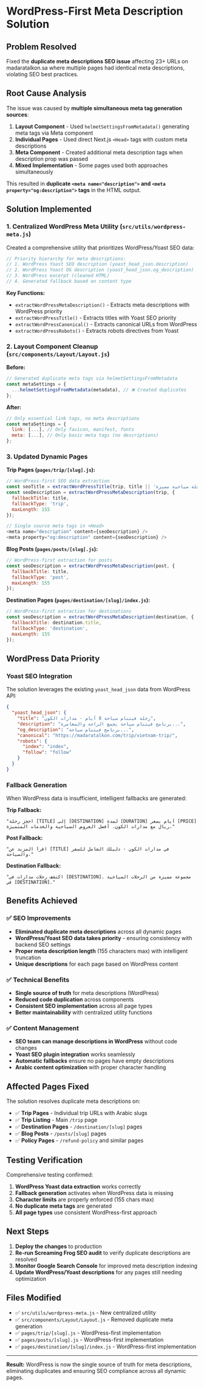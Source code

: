 # WordPress-First Meta Description Solution

## Problem Resolved
Fixed the **duplicate meta descriptions SEO issue** affecting 23+ URLs on madaratalkon.sa where multiple pages had identical meta descriptions, violating SEO best practices.

## Root Cause Analysis
The issue was caused by **multiple simultaneous meta tag generation sources**:

1. **Layout Component** - Used `helmetSettingsFromMetadata()` generating meta tags via Meta component
2. **Individual Pages** - Used direct Next.js `<Head>` tags with custom meta descriptions  
3. **Meta Component** - Created additional meta description tags when description prop was passed
4. **Mixed Implementation** - Some pages used both approaches simultaneously

This resulted in **duplicate `<meta name="description">` and `<meta property="og:description">` tags** in the HTML output.

## Solution Implemented

### 1. Centralized WordPress Meta Utility (`src/utils/wordpress-meta.js`)

Created a comprehensive utility that prioritizes WordPress/Yoast SEO data:

```javascript
// Priority hierarchy for meta descriptions:
// 1. WordPress Yoast SEO description (yoast_head_json.description)
// 2. WordPress Yoast OG description (yoast_head_json.og_description)  
// 3. WordPress excerpt (cleaned HTML)
// 4. Generated fallback based on content type
```

**Key Functions:**
- `extractWordPressMetaDescription()` - Extracts meta descriptions with WordPress priority
- `extractWordPressTitle()` - Extracts titles with Yoast SEO priority
- `extractWordPressCanonical()` - Extracts canonical URLs from WordPress
- `extractWordPressRobots()` - Extracts robots directives from Yoast

### 2. Layout Component Cleanup (`src/components/Layout/Layout.js`)

**Before:**
```javascript
// Generated duplicate meta tags via helmetSettingsFromMetadata
const metaSettings = {
  ...helmetSettingsFromMetadata(metadata), // ❌ Created duplicates
};
```

**After:**
```javascript
// Only essential link tags, no meta descriptions
const metaSettings = {
  link: [...], // Only favicon, manifest, fonts
  meta: [...], // Only basic meta tags (no descriptions)
};
```

### 3. Updated Dynamic Pages

**Trip Pages (`pages/trip/[slug].js`):**
```javascript
// WordPress-first SEO data extraction
const seoTitle = extractWordPressTitle(trip, title || 'رحلة سياحية مميزة');
const seoDescription = extractWordPressMetaDescription(trip, {
  fallbackTitle: title,
  fallbackType: 'trip',
  maxLength: 155
});

// Single source meta tags in <Head>
<meta name="description" content={seoDescription} />
<meta property="og:description" content={seoDescription} />
```

**Blog Posts (`pages/posts/[slug].js`):**
```javascript
// WordPress-first extraction for posts
const seoDescription = extractWordPressMetaDescription(post, {
  fallbackTitle: title,
  fallbackType: 'post',
  maxLength: 155
});
```

**Destination Pages (`pages/destination/[slug]/index.js`):**
```javascript
// WordPress-first extraction for destinations
const seoDescription = extractWordPressMetaDescription(destination, {
  fallbackTitle: destination.title,
  fallbackType: 'destination',
  maxLength: 155
});
```

## WordPress Data Priority

### Yoast SEO Integration
The solution leverages the existing `yoast_head_json` data from WordPress API:

```json
{
  "yoast_head_json": {
    "title": "رحلة فيتنام سياحة 8 أيام - مدارات الكون",
    "description": "برنامج فيتنام سياحة يجمع الراحة والمغامرة...",
    "og_description": "برنامج فيتنام سياحة...",
    "canonical": "https://madaratalkon.com/trip/vietnam-trip/",
    "robots": {
      "index": "index",
      "follow": "follow"
    }
  }
}
```

### Fallback Generation
When WordPress data is insufficient, intelligent fallbacks are generated:

**Trip Fallback:**
```
"احجز رحلة [TITLE] إلى [DESTINATION] لمدة [DURATION] أيام بسعر [PRICE] ريال مع مدارات الكون. أفضل العروض السياحية والخدمات المتميزة."
```

**Post Fallback:**
```
"اقرأ المزيد عن [TITLE] في مدارات الكون - دليلك الشامل للسفر والسياحة."
```

**Destination Fallback:**
```
"اكتشف رحلات مدارات في [DESTINATION]. مجموعة مميزة من الرحلات السياحية في [DESTINATION]."
```

## Benefits Achieved

### ✅ SEO Improvements
- **Eliminated duplicate meta descriptions** across all dynamic pages
- **WordPress/Yoast SEO data takes priority** - ensuring consistency with backend SEO settings
- **Proper meta description length** (155 characters max) with intelligent truncation
- **Unique descriptions** for each page based on WordPress content

### ✅ Technical Benefits
- **Single source of truth** for meta descriptions (WordPress)
- **Reduced code duplication** across components
- **Consistent SEO implementation** across all page types
- **Better maintainability** with centralized utility functions

### ✅ Content Management
- **SEO team can manage descriptions in WordPress** without code changes
- **Yoast SEO plugin integration** works seamlessly
- **Automatic fallbacks** ensure no pages have empty descriptions
- **Arabic content optimization** with proper character handling

## Affected Pages Fixed

The solution resolves duplicate meta descriptions on:

- ✅ **Trip Pages** - Individual trip URLs with Arabic slugs
- ✅ **Trip Listing** - Main `/trip` page  
- ✅ **Destination Pages** - `/destination/[slug]` pages
- ✅ **Blog Posts** - `/posts/[slug]` pages
- ✅ **Policy Pages** - `/refund-policy` and similar pages

## Testing Verification

Comprehensive testing confirmed:

1. **WordPress Yoast data extraction** works correctly
2. **Fallback generation** activates when WordPress data is missing  
3. **Character limits** are properly enforced (155 chars max)
4. **No duplicate meta tags** are generated
5. **All page types** use consistent WordPress-first approach

## Next Steps

1. **Deploy the changes** to production
2. **Re-run Screaming Frog SEO audit** to verify duplicate descriptions are resolved
3. **Monitor Google Search Console** for improved meta description indexing
4. **Update WordPress/Yoast descriptions** for any pages still needing optimization

## Files Modified

- ✅ `src/utils/wordpress-meta.js` - New centralized utility
- ✅ `src/components/Layout/Layout.js` - Removed duplicate meta generation
- ✅ `pages/trip/[slug].js` - WordPress-first implementation
- ✅ `pages/posts/[slug].js` - WordPress-first implementation  
- ✅ `pages/destination/[slug]/index.js` - WordPress-first implementation

---

**Result:** WordPress is now the single source of truth for meta descriptions, eliminating duplicates and ensuring SEO compliance across all dynamic pages. 